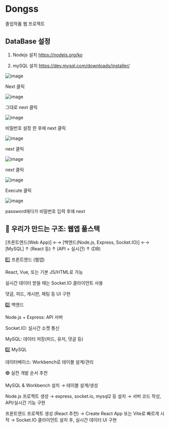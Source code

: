 # Dongss
졸업작품 웹 프로젝트




## DataBase 설정

1. Nodejs 설치
   https://nodejs.org/ko


2. mySQL 설치
   https://dev.mysql.com/downloads/installer/

![image](https://github.com/user-attachments/assets/4b9ec385-55f6-4b3e-a610-b0adc71484f6)


Next 클릭

![image](https://github.com/user-attachments/assets/00270d3a-b00c-432f-bf45-2d918b52387a)

그대로 next 클릭

![image](https://github.com/user-attachments/assets/e3e0b431-28fe-472a-9e3a-0aab50366880)

비밀번호 설정 한 후에 next 클릭

![image](https://github.com/user-attachments/assets/09e83e14-ec04-4450-8c7c-5b241ac179bd)

next 클릭

![image](https://github.com/user-attachments/assets/429e64e8-75bc-4e06-a98b-5abb38fcfeec)

next 클릭

![image](https://github.com/user-attachments/assets/7f1bb1ba-7732-4cbf-9dc7-68f6e6200e38)

Execute 클릭

![image](https://github.com/user-attachments/assets/5bf7cbaf-b8a9-4f1f-a36e-a8370c11c756)

password에다가 비밀번호 입력 후에 next




## 🎯 우리가 만드는 구조: 웹앱 풀스택

[프론트엔드(Web App)]  ←→  [백엔드(Node.js, Express, Socket.IO)]  ←→  [MySQL]
        ↑ (React 등)                 ↑ (API + 실시간)                  ↑ (DB)
        
1️⃣ 프론트엔드 (웹앱)

React, Vue, 또는 기본 JS/HTML로 가능

실시간 데이터 받을 때는 Socket.IO 클라이언트 사용

댓글, 피드, 게시판, 채팅 등 UI 구현


2️⃣ 백엔드

Node.js + Express: API 서버

Socket.IO: 실시간 소켓 통신

MySQL: 데이터 저장(피드, 유저, 댓글 등)

3️⃣ MySQL

데이터베이스: Workbench로 테이블 설계/관리

🟢 실전 개발 순서 추천

MySQL & Workbench 설치
→ 테이블 설계/생성

Node.js 프로젝트 생성
→ express, socket.io, mysql2 등 설치
→ 서버 코드 작성, API/실시간 기능 구현

프론트엔드 프로젝트 생성 (React 추천)
→ Create React App 또는 Vite로 빠르게 시작
→ Socket.IO 클라이언트 설치 후, 실시간 데이터 UI 구현
